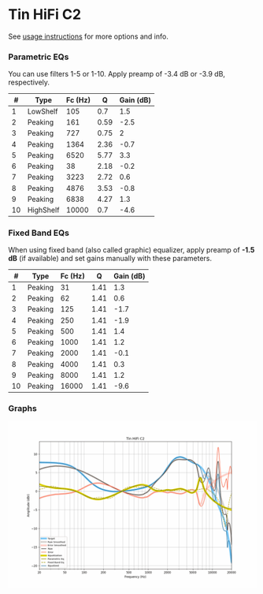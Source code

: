 # Tin HiFi C2
See [usage instructions](https://github.com/jaakkopasanen/AutoEq#usage) for more options and info.

### Parametric EQs
You can use filters 1-5 or 1-10. Apply preamp of -3.4 dB or -3.9 dB, respectively.

|   # | Type      |   Fc (Hz) |    Q |   Gain (dB) |
|-----|-----------|-----------|------|-------------|
|   1 | LowShelf  |       105 | 0.7  |         1.5 |
|   2 | Peaking   |       161 | 0.59 |        -2.5 |
|   3 | Peaking   |       727 | 0.75 |         2   |
|   4 | Peaking   |      1364 | 2.36 |        -0.7 |
|   5 | Peaking   |      6520 | 5.77 |         3.3 |
|   6 | Peaking   |        38 | 2.18 |        -0.2 |
|   7 | Peaking   |      3223 | 2.72 |         0.6 |
|   8 | Peaking   |      4876 | 3.53 |        -0.8 |
|   9 | Peaking   |      6838 | 4.27 |         1.3 |
|  10 | HighShelf |     10000 | 0.7  |        -4.6 |

### Fixed Band EQs
When using fixed band (also called graphic) equalizer, apply preamp of **-1.5 dB** (if available) and set gains manually with these parameters.

|   # | Type    |   Fc (Hz) |    Q |   Gain (dB) |
|-----|---------|-----------|------|-------------|
|   1 | Peaking |        31 | 1.41 |         1.3 |
|   2 | Peaking |        62 | 1.41 |         0.6 |
|   3 | Peaking |       125 | 1.41 |        -1.7 |
|   4 | Peaking |       250 | 1.41 |        -1.9 |
|   5 | Peaking |       500 | 1.41 |         1.4 |
|   6 | Peaking |      1000 | 1.41 |         1.2 |
|   7 | Peaking |      2000 | 1.41 |        -0.1 |
|   8 | Peaking |      4000 | 1.41 |         0.3 |
|   9 | Peaking |      8000 | 1.41 |         1.2 |
|  10 | Peaking |     16000 | 1.41 |        -9.6 |

### Graphs
![](./Tin%20HiFi%20C2.png)
